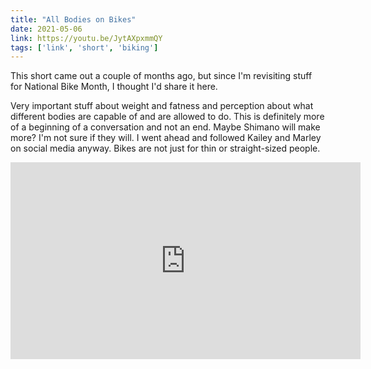 ```yaml
---
title: "All Bodies on Bikes"
date: 2021-05-06
link: https://youtu.be/JytAXpxmmQY
tags: ['link', 'short', 'biking']
---
```

This short came out a couple of months ago, but since I'm revisiting stuff for National Bike Month, I thought I'd share it here.

Very important stuff about weight and fatness and perception about what different bodies are capable of and are allowed to do. This
is definitely more of a beginning of a conversation and not an end. Maybe Shimano will make more? I'm not sure if they will. I went
ahead and followed Kailey and Marley on social media anyway. Bikes are not just for thin or straight-sized people.

<iframe width="560" height="315" src="https://www.youtube.com/embed/JytAXpxmmQY" title="YouTube video player" frameborder="0" allow="accelerometer; autoplay; clipboard-write; encrypted-media; gyroscope; picture-in-picture" allowfullscreen></iframe>
